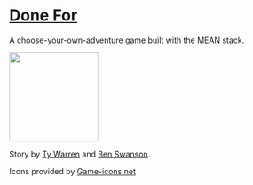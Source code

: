 # [Done For](http://donefor.bentswanson.com)
A choose-your-own-adventure game built with the MEAN stack.

<img src="https://cdn.jsdelivr.net/gh/qwerji/done_for/client/imgs/items/eva.svg" width="160px" />

Story by [Ty Warren](https://github.com/punkty) and [Ben Swanson](https://github.com/qwerji).

Icons provided by [Game-icons.net](http://game-icons.net)
